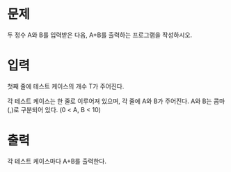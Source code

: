 # 문제
두 정수 A와 B를 입력받은 다음, A+B를 출력하는 프로그램을 작성하시오.

# 입력
첫째 줄에 테스트 케이스의 개수 T가 주어진다.

각 테스트 케이스는 한 줄로 이루어져 있으며, 각 줄에 A와 B가 주어진다. A와 B는 콤마(,)로 구분되어 있다. (0 < A, B < 10)

# 출력
각 테스트 케이스마다 A+B를 출력한다.
